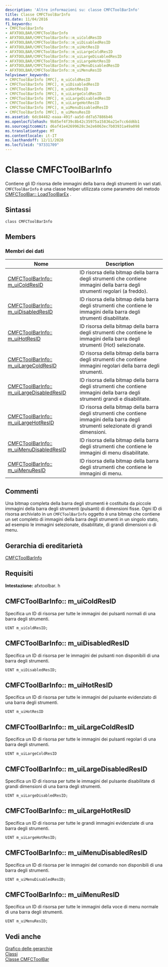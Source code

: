 ```yaml
---
description: 'Altre informazioni su: classe CMFCToolBarInfo'
title: Classe CMFCToolBarInfo
ms.date: 11/04/2016
f1_keywords:
- CMFCToolBarInfo
- AFXTOOLBAR/CMFCToolBarInfo
- AFXTOOLBAR/CMFCToolBarInfo::m_uiColdResID
- AFXTOOLBAR/CMFCToolBarInfo::m_uiDisabledResID
- AFXTOOLBAR/CMFCToolBarInfo::m_uiHotResID
- AFXTOOLBAR/CMFCToolBarInfo::m_uiLargeColdResID
- AFXTOOLBAR/CMFCToolBarInfo::m_uiLargeDisabledResID
- AFXTOOLBAR/CMFCToolBarInfo::m_uiLargeHotResID
- AFXTOOLBAR/CMFCToolBarInfo::m_uiMenuDisabledResID
- AFXTOOLBAR/CMFCToolBarInfo::m_uiMenuResID
helpviewer_keywords:
- CMFCToolBarInfo [MFC], m_uiColdResID
- CMFCToolBarInfo [MFC], m_uiDisabledResID
- CMFCToolBarInfo [MFC], m_uiHotResID
- CMFCToolBarInfo [MFC], m_uiLargeColdResID
- CMFCToolBarInfo [MFC], m_uiLargeDisabledResID
- CMFCToolBarInfo [MFC], m_uiLargeHotResID
- CMFCToolBarInfo [MFC], m_uiMenuDisabledResID
- CMFCToolBarInfo [MFC], m_uiMenuResID
ms.assetid: 6dc84482-eaaa-491f-aa5d-dd7a57886b46
ms.openlocfilehash: 9b85ef4f39c8b42c35975a15836a21e7cc6dd6b1
ms.sourcegitcommit: d6af41e42699628c3e2e6063ec7b03931a49a098
ms.translationtype: MT
ms.contentlocale: it-IT
ms.lasthandoff: 12/11/2020
ms.locfileid: "97331709"
---
```

# <a name="cmfctoolbarinfo-class"></a>Classe CMFCToolBarInfo

Contiene gli ID risorsa delle immagini della barra degli strumenti in vari stati. `CMFCToolBarInfo` è una classe helper utilizzata come parametro del metodo [CMFCToolBar:: LoadToolBarEx](../../mfc/reference/cmfctoolbar-class.md#loadtoolbarex) .

## <a name="syntax"></a>Sintassi

```
class CMFCToolBarInfo
```

## <a name="members"></a>Members

### <a name="data-members"></a>Membri dei dati

|Nome|Description|
|----------|-----------------|
|[CMFCToolBarInfo:: m_uiColdResID](#m_uicoldresid)|ID risorsa della bitmap della barra degli strumenti che contiene immagini della barra degli strumenti regolari (a freddo).|
|[CMFCToolBarInfo:: m_uiDisabledResID](#m_uidisabledresid)|ID risorsa della bitmap della barra degli strumenti che contiene le immagini della barra degli strumenti disabilitate.|
|[CMFCToolBarInfo:: m_uiHotResID](#m_uihotresid)|ID risorsa della bitmap della barra degli strumenti che contiene le immagini della barra degli strumenti (Hot) selezionate.|
|[CMFCToolBarInfo:: m_uiLargeColdResID](#m_uilargecoldresid)|ID risorsa della bitmap della barra degli strumenti che contiene immagini regolari della barra degli strumenti.|
|[CMFCToolBarInfo:: m_uiLargeDisabledResID](#m_uilargedisabledresid)|ID risorsa della bitmap della barra degli strumenti che contiene immagini della barra degli strumenti grandi e disabilitate.|
|[CMFCToolBarInfo:: m_uiLargeHotResID](#m_uilargehotresid)|ID risorsa della bitmap della barra degli strumenti che contiene immagini della barra degli strumenti selezionate di grandi dimensioni.|
|[CMFCToolBarInfo:: m_uiMenuDisabledResID](#m_uimenudisabledresid)|ID risorsa della bitmap della barra degli strumenti che contiene le immagini di menu disabilitate.|
|[CMFCToolBarInfo:: m_uiMenuResID](#m_uimenuresid)|ID risorsa della bitmap della barra degli strumenti che contiene le immagini di menu.|

## <a name="remarks"></a>Commenti

Una bitmap completa della barra degli strumenti è costituita da piccole immagini della barra degli strumenti (pulsanti) di dimensioni fisse. Ogni ID di risorsa archiviato in un `CMFCToolBarInfo` oggetto è una bitmap che contiene un set completo di immagini della barra degli strumenti in un singolo stato, ad esempio le immagini selezionate, disabilitate, di grandi dimensioni o di menu.

## <a name="inheritance-hierarchy"></a>Gerarchia di ereditarietà

[CMFCToolBarInfo](../../mfc/reference/cmfctoolbarinfo-class.md)

## <a name="requirements"></a>Requisiti

**Intestazione:** afxtoolbar. h

## <a name="cmfctoolbarinfom_uicoldresid"></a><a name="m_uicoldresid"></a> CMFCToolBarInfo:: m_uiColdResID

Specifica un ID di risorsa per tutte le immagini dei pulsanti normali di una barra degli strumenti.

```
UINT m_uiColdResID;
```

## <a name="cmfctoolbarinfom_uidisabledresid"></a><a name="m_uidisabledresid"></a> CMFCToolBarInfo:: m_uiDisabledResID

Specifica un ID di risorsa per le immagini dei pulsanti non disponibili di una barra degli strumenti.

```
UINT m_uiDisabledResID;
```

## <a name="cmfctoolbarinfom_uihotresid"></a><a name="m_uihotresid"></a> CMFCToolBarInfo:: m_uiHotResID

Specifica un ID di risorsa per tutte le immagini del pulsante evidenziato di una barra degli strumenti.

```
UINT m_uiHotResID
```

## <a name="cmfctoolbarinfom_uilargecoldresid"></a><a name="m_uilargecoldresid"></a> CMFCToolBarInfo:: m_uiLargeColdResID

Specifica un ID di risorsa per tutte le immagini dei pulsanti regolari di una barra degli strumenti.

```
UINT m_uiLargeColdResID
```

## <a name="cmfctoolbarinfom_uilargedisabledresid"></a><a name="m_uilargedisabledresid"></a> CMFCToolBarInfo:: m_uiLargeDisabledResID

Specifica un ID di risorsa per tutte le immagini del pulsante disabilitate di grandi dimensioni di una barra degli strumenti.

```
UINT m_uiLargeDisabledResID;
```

## <a name="cmfctoolbarinfom_uilargehotresid"></a><a name="m_uilargehotresid"></a> CMFCToolBarInfo:: m_uiLargeHotResID

Specifica un ID di risorsa per tutte le grandi immagini evidenziate di una barra degli strumenti.

```
UINT m_uiLargeHotResID;
```

## <a name="cmfctoolbarinfom_uimenudisabledresid"></a><a name="m_uimenudisabledresid"></a> CMFCToolBarInfo:: m_uiMenuDisabledResID

Specifica un ID di risorsa per le immagini del comando non disponibili di una barra degli strumenti.

```
UINT m_uiMenuDisabledResID;
```

## <a name="cmfctoolbarinfom_uimenuresid"></a><a name="m_uimenuresid"></a> CMFCToolBarInfo:: m_uiMenuResID

Specifica un ID di risorsa per tutte le immagini della voce di menu normale di una barra degli strumenti.

```
UINT m_uiMenuResID;
```

## <a name="see-also"></a>Vedi anche

[Grafico delle gerarchie](../../mfc/hierarchy-chart.md)<br/>
[Classi](../../mfc/reference/mfc-classes.md)<br/>
[Classe CMFCToolBar](../../mfc/reference/cmfctoolbar-class.md)

